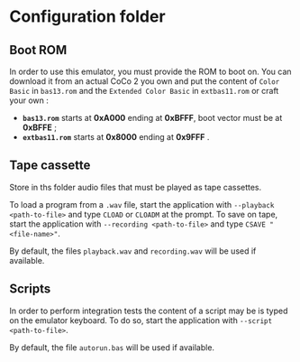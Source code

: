 # Configuration folder

## Boot ROM

In order to use this emulator, you must provide the ROM to boot on.  You can download it from an actual CoCo 2 you
own and put the content of `Color Basic` in `bas13.rom` and the `Extended Color Basic` in `extbas11.rom`
or craft your own :

 * __`bas13.rom`__ starts at __0xA000__ ending at __0xBFFF__, boot vector must be at __0xBFFE__ ;
 * __`extbas11.rom`__ starts at __0x8000__ ending at __0x9FFF__ .

## Tape cassette

Store in ths folder audio files that must be played as tape cassettes.

To load a program from a `.wav` file, start the application with `--playback <path-to-file>` and type `CLOAD`
 or `CLOADM` at the prompt. To save on tape, start the application with `--recording <path-to-file>` and type
`CSAVE "<file-name>"`.

By default, the files `playback.wav` and `recording.wav` will be used if available.

## Scripts

In order to perform integration tests the content of a script may be is typed on the emulator keyboard. To do so,
start the application with `--script <path-to-file>`.

By default, the file `autorun.bas` will be used if available.
